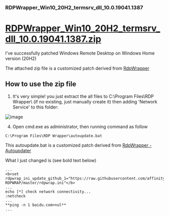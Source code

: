 ### RDPWrapper_Win10_20H2_termsrv_dll_10.0.19041.1387
# [RDPWrapper_Win10_20H2_termsrv_dll_10.0.19041.1387.zip](https://github.com/simonchen/RDPWrapper_Win10_20H2_termsrv_dll_10.0.19041.1387/blob/main/RDPWrapper_Win10_20H2_termsrv_dll_10.0.19041.1387.zip)

I've successfully patched Windows Remote Desktop on Windows Home version (20H2)

The attached zip file is a customized patch derived from [RdpWrapper](https://github.com/stascorp/rdpwrap)

## How to use the zip file
1. It's very simple! you just extract the all files to C:\Program Files\RDP Wrapper\ (if no existing, just manually create it)
then adding 'Network Service' to this folder:

![image](https://user-images.githubusercontent.com/345840/154181634-7d8dd8e3-6cf1-4659-9246-da942dd1ac82.png)

4. Open cmd.exe as administrator, then running command as follow
```
C:\Program Files\RDP Wrapper\autoupdate.bat
```
This autoupdate.bat is a customized patch derived from [RdpWrapper - Autoupdater](https://github.com/asmtron/rdpwrap/blob/master/binary-download.md)

What I just changed is (see bold text below)
```
...
<b>set rdpwrap_ini_update_github_1="https://raw.githubusercontent.com/affinityv/INI-RDPWRAP/master/rdpwrap.ini"</b>
...
echo [*] check network connectivity...
:netcheck
...
**ping -n 1 baidu.com>nul**
...
```

